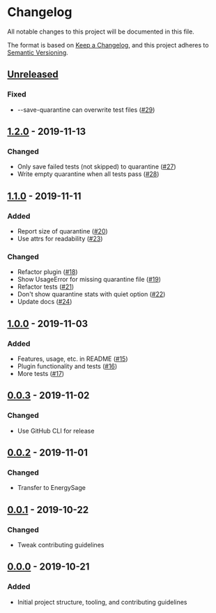 # Changelog

All notable changes to this project will be documented in this file.

The format is based on [Keep a Changelog](https://keepachangelog.com/en/1.0.0/), and this project adheres to [Semantic Versioning](https://semver.org/spec/v2.0.0.html).

## [Unreleased]

### Fixed

- --save-quarantine can overwrite test files ([#29](https://github.com/EnergySage/pytest-quarantine/issues/29))

## [1.2.0] - 2019-11-13

### Changed

- Only save failed tests (not skipped) to quarantine ([#27](https://github.com/EnergySage/pytest-quarantine/pull/27))
- Write empty quarantine when all tests pass ([#28](https://github.com/EnergySage/pytest-quarantine/pull/28))

## [1.1.0] - 2019-11-11

### Added

- Report size of quarantine ([#20](https://github.com/EnergySage/pytest-quarantine/pull/20))
- Use attrs for readability ([#23](https://github.com/EnergySage/pytest-quarantine/pull/23))

### Changed

- Refactor plugin ([#18](https://github.com/EnergySage/pytest-quarantine/pull/18))
- Show UsageError for missing quarantine file ([#19](https://github.com/EnergySage/pytest-quarantine/pull/19))
- Refactor tests ([#21](https://github.com/EnergySage/pytest-quarantine/pull/21))
- Don't show quarantine stats with quiet option ([#22](https://github.com/EnergySage/pytest-quarantine/pull/22))
- Update docs ([#24](https://github.com/EnergySage/pytest-quarantine/pull/24))

## [1.0.0] - 2019-11-03

### Added

- Features, usage, etc. in README ([#15](https://github.com/EnergySage/pytest-quarantine/pull/15))
- Plugin functionality and tests ([#16](https://github.com/EnergySage/pytest-quarantine/pull/16))
- More tests ([#17](https://github.com/EnergySage/pytest-quarantine/pull/17))

## [0.0.3] - 2019-11-02

### Changed

- Use GitHub CLI for release

## [0.0.2] - 2019-11-01

### Changed

- Transfer to EnergySage

## [0.0.1] - 2019-10-22

### Changed

- Tweak contributing guidelines

## [0.0.0] - 2019-10-21

### Added

- Initial project structure, tooling, and contributing guidelines

[Unreleased]: https://github.com/EnergySage/pytest-quarantine/compare/1.2.0...HEAD
[1.2.0]: https://github.com/EnergySage/pytest-quarantine/releases/tag/1.1.0
[1.1.0]: https://github.com/EnergySage/pytest-quarantine/releases/tag/1.1.0
[1.0.0]: https://github.com/EnergySage/pytest-quarantine/releases/tag/1.0.0
[0.0.3]: https://github.com/EnergySage/pytest-quarantine/releases/tag/0.0.3
[0.0.2]: https://github.com/EnergySage/pytest-quarantine/releases/tag/0.0.2
[0.0.1]: https://github.com/EnergySage/pytest-quarantine/releases/tag/0.0.1
[0.0.0]: https://github.com/EnergySage/pytest-quarantine/releases/tag/0.0.0
